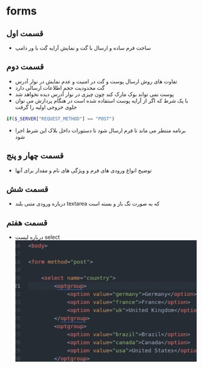 # forms

## قسمت اول

- ساخت فرم ساده و ارسال با گت و نمایش آرایه گت با ور دامپ

## قسمت دوم

- تفاوت های روش ارسال پوست و گت در امنیت و عدم نمایش در نوار آدرس
- گت محدودیت حجم اطلاعات ارسالی دارد
- پوست نمی تواند بوک مارک کند چون چیزی در نوار آدرس دیده نخواهد شد
- با یک شرط که اگر از آرایه پوست استفاده شده است در هنگام پردازش می توان جلوی خروجی اولیه را گرفت

```php
if($_SERVER["REQUEST_METHOD"] == "POST")
```

- برنامه منتظر می ماند تا فرم ارسال شود تا دستورات داخل بلاک این شرط اجرا شود

## قسمت چهار و پنج

- توضیح انواع ورودی های فرم و ویژگی های نام و مقدار برای آنها

## قسمت شش

- درباره ورودی متنی بلند textarea که به صورت تگ باز و بسته است

## قسمت هفتم

- درباره لیست select ![alt text](image.png)